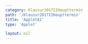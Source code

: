 ```yaml
---
category: Klausur2017IIHaupttermin
path: '/Klausur2017IIHaupttermin'
title: 'AppletA1'
type: 'Applet'

layout: nil
---
```

<link type="text/css" href="https://cdnjs.cloudflare.com/ajax/libs/jsxgraph/0.99.6/jsxgraph.css"><link rel="stylesheet" type="text/css" href="{{ site.jsxurl }}/jsxgraph.css" />
<div id="JXGe476533d-100d-484d-a943-1fd66086f7d2" class="jxgbox" style="width:500px; height:500px">
<script type="text/javascript">
    (function() {
	//board
var board = JXG.JSXGraph.initBoard('e476533d-100d-484d-a943-1fd66086f7d2', {
                boundingbox: [-1, 100, 21, -10],
                showFullscreen: true, axis: true
                
            });  
           
var f = x => 90* (Math.pow(0.94, x));

var  Gf = board.create('functiongraph', [f, 0, 25]);

var glider = board.create('glider', [3, f(3), Gf], {color: 'orange'});

var coords = board.create('text', [2, 50, function(){
	return 'A( ' + JXG.toFixed(glider.X(), 2) + ', ' + JXG.toFixed(glider.Y(), 0) + ')';
}], {fontsize: 18, color:'orange'});

var temp = function()
{
return JXG.toFixed(((90- JXG.toFixed(glider.Y(), 0))/90) * 100, 0);
};

var cooling = board.create('text', [2, 40, function(){
return 'Abkühlung: '+ temp() + '%';
}], {fontsize: 18});

board.create('text', [5, 95, '2017 HT MatII/III A1'], {fontsize: 18});

var x_l = board.create('line', [glider, function(){return [glider.X(), 0];}], {color:'gray'});
var y_l = board.create('line', [glider, function(){return [0, glider.Y()];}], {color:'gray'});








})()
  </script>
  </div>
